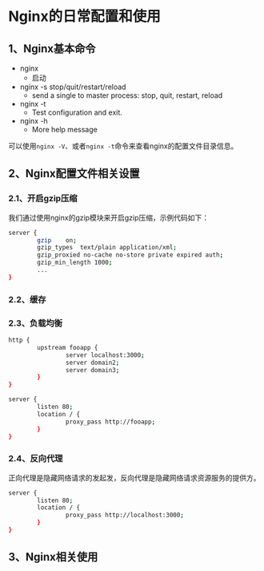 # Nginx的日常配置和使用



## 1、Nginx基本命令

+ nginx
  + 启动
+ nginx -s stop/quit/restart/reload
  + send a single to master process: stop, quit, restart, reload
+ nginx -t 
  + Test configuration and exit.
+ nginx -h
  + More help message

可以使用`nginx -V`、或者`nginx -t`命令来查看nginx的配置文件目录信息。



## 2、Nginx配置文件相关设置



### 2.1、开启gzip压缩

我们通过使用nginx的gzip模块来开启gzip压缩，示例代码如下：

```bash
server {
		gzip 	on;
		gzip_types	text/plain application/xml;
		gzip_proxied no-cache no-store private expired auth;
		gzip_min_length 1000;
		...
}
```



### 2.2、缓存



### 2.3、负载均衡

```bash
http {
		upstream fooapp {
				server localhost:3000;
				server domain2;
				server domain3;
		}
}

server {
		listen 80;
		location / {
				proxy_pass http://fooapp;
		}
}
```



### 2.4、反向代理

正向代理是隐藏网络请求的发起发，反向代理是隐藏网络请求资源服务的提供方。

```bash
server {
		listen 80;
		location / {
				proxy_pass http://localhost:3000;
		}
}
```









## 3、Nginx相关使用